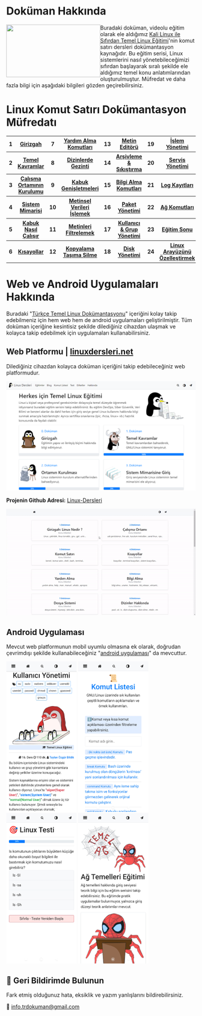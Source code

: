 # Doküman Hakkında
<img align="left" width="250" height="140" src="https://raw.githubusercontent.com/taylanbildik/Linux_Dersleri/master/linux-doc.png">Buradaki doküman, videolu eğitim olarak ele aldığımız [Kali Linux ile Sıfırdan Temel Linux Eğitimi](https://www.udemy.com/course/kali-linux-ile-sifirdan-temel-linux-egitimi/?referralCode=04ABD09E6ED5DA93F7A2)'nin komut satırı dersleri dokümantasyon kaynağıdır. Bu eğitim serisi, Linux sistemlerini nasıl yönetebileceğimizi sıfırdan başlayarak sıralı şekilde ele aldığımız temel konu anlatımlarından oluşturulmuştur. Müfredat ve daha fazla bilgi için aşağıdaki bilgileri gözden geçirebilirsiniz.

# Linux Komut Satırı Dokümantasyon Müfredatı

<table class="table table-striped">

  <tbody>
    <tr>
      <th scope="row">1</th>
      <th scope="row"><a href="https://github.com/taylanbildik/Linux_Dersleri/blob/master/dok%C3%BCmantasyonlar/girizgah.md" >Girizgah</a></th>
      <th scope="row">7</th>
      <th scope="row"><a href="https://github.com/taylanbildik/Linux_Dersleri/blob/master/dok%C3%BCmantasyonlar/yard%C4%B1m_alma_komutlar%C4%B1.md" >Yardım Alma Komutları</a></th>
	  <th scope="row">13</th>
	  <th scope="row"><a href="https://github.com/taylanbildik/Linux_Dersleri/blob/master/dok%C3%BCmantasyonlar/metin-editoru.md" >Metin Editörü</a></th>
	  <th scope="row">19</th>
	  <th scope="row"><a href="https://github.com/taylanbildik/Linux_Dersleri/blob/master/dok%C3%BCmantasyonlar/islem-yonetimi.md" >İşlem Yönetimi</a></th>
    </tr>
    <tr>
      <th scope="row">2</th>
      <th scope="row"><a href="https://github.com/taylanbildik/Linux_Dersleri/blob/master/dok%C3%BCmantasyonlar/linux_nedir.md" >Temel Kavramlar</a></th>
      <th scope="row">8</th>
      <th scope="row"><a href="https://github.com/taylanbildik/Linux_Dersleri/blob/master/dok%C3%BCmantasyonlar/dizin_i%C5%9Flemleri.md" >Dizinlerde Gezinti</a></th>
	  <th scope="row">14</th>
	  <th scope="row"><a href="https://github.com/taylanbildik/Linux_Dersleri/blob/master/dok%C3%BCmantasyonlar/arsivleme.md" >Arşivleme & Sıkıştırma</a></th>
	  <th scope="row">20</th>
	  <th scope="row"><a href="https://github.com/taylanbildik/Linux_Dersleri/blob/master/dok%C3%BCmantasyonlar/servis-yonetimi.md" >Servis Yönetimi</a></th>
    </tr>
    <tr>
      <th scope="row">3</th>
	  <th scope="row"><a href="https://github.com/taylanbildik/Linux_Dersleri/blob/master/dok%C3%BCmantasyonlar/gerekli_ortam%C4%B1n_kurulmas%C4%B1.md" >Çalışma Ortamının Kurulumu</a></th>
	  <th scope="row">9</th>
      <th scope="row"><a href="https://github.com/taylanbildik/Linux_Dersleri/blob/master/dok%C3%BCmantasyonlar/kabuk-genisletmeleri.md" >Kabuk Genişletmeleri</a></th>
	  <th scope="row">15</th>
	  <th scope="row"><a href="https://github.com/taylanbildik/Linux_Dersleri/blob/master/dok%C3%BCmantasyonlar/bilgi_alma.md" >Bilgi Alma Komutları</a></th>
	  <th scope="row">21</th>
	  <th scope="row"><a href="https://github.com/taylanbildik/Linux_Dersleri/blob/master/dok%C3%BCmantasyonlar/log_kay%C4%B1tlar%C4%B1.md" >Log Kayıtları</a></th>
    </tr>
    </tr>
	  <tr>
      <th scope="row">4</th>
	  <th scope="row"><a href="https://github.com/taylanbildik/Linux_Dersleri/blob/master/dok%C3%BCmantasyonlar/linux-sistem-mimarisi.md" >Sistem Mimarisi</a></th>
	  <th scope="row">10</th>
	  <th scope="row"><a href="https://github.com/taylanbildik/Linux_Dersleri/blob/master/dok%C3%BCmantasyonlar/metinsel-verileri-islemek.md" >Metinsel Verileri İşlemek</a></th>
	  <th scope="row">16</th>
	  <th scope="row"><a href="https://github.com/taylanbildik/Linux_Dersleri/blob/master/dok%C3%BCmantasyonlar/paket-yonetimi.md" >Paket Yönetimi</a></th>
	  <th scope="row">22</th>
	  <th scope="row"><a href="https://github.com/taylanbildik/Linux_Dersleri/blob/master/dok%C3%BCmantasyonlar/ag-komutlari.md" >Ağ Komutları</a></th>
    </tr>
	  <tr>
      <th scope="row">5</th>
	  <th scope="row"><a href="https://github.com/taylanbildik/Linux_Dersleri/blob/master/dok%C3%BCmantasyonlar/kabuk-nasil-calisir.md" >Kabuk Nasıl Çalışır</a></th>
	  <th scope="row">11</th>
	  <th scope="row"><a href="https://github.com/taylanbildik/Linux_Dersleri/blob/master/dok%C3%BCmantasyonlar/metinleri-filtrelemek.md" >Metinleri Filtrelemek</a></th>  
	  <th scope="row">17</th>
	  <th scope="row"><a href="https://github.com/taylanbildik/Linux_Dersleri/blob/master/dok%C3%BCmantasyonlar/kullanici-grup-yonetimi.md" >Kullanıcı & Grup Yönetimi</a></th>
	  <th scope="row">23</th>
	  <th scope="row"><a href="https://github.com/taylanbildik/Linux_Dersleri/blob/master/dok%C3%BCmantasyonlar/egitim-sonu.md" >Eğitim Sonu</a></th>
    </tr>
	  <tr>
      <th scope="row">6</th>
	  <th scope="row"><a href="https://github.com/taylanbildik/Linux_Dersleri/blob/master/dok%C3%BCmantasyonlar/k%C4%B1sayollar.md" >Kısayollar</a></th>
	  <th scope="row">12</th>
	  <th scope="row"><a href="https://github.com/taylanbildik/Linux_Dersleri/blob/master/dok%C3%BCmantasyonlar/dosya_i%C5%9Flemleri.md" >Kopyalama Taşıma Silme</a></th>
	  <th scope="row">18</th>
	  <th scope="row"><a href="https://github.com/taylanbildik/Linux_Dersleri/blob/master/dok%C3%BCmantasyonlar/disk-yonetimi.md" >Disk Yönetimi</a></th>
	  <th scope="row">24</th>
	  <th scope="row"><a href="https://github.com/taylanbildik/Linux_Dersleri/blob/master/dok%C3%BCmantasyonlar/sistem-gorunumunu-ozellestirmek.md#linux-aray%C3%BCz%C3%BCn%C3%BC-%C3%B6zelle%C5%9Ftirmek" >Linux Arayüzünü Özelleştirmek</a></th>
    </tr>
  </tbody>
</table>





# Web ve Android Uygulamaları Hakkında

Buradaki "[Türkçe Temel Linux Dokümantasyonu](https://github.com/taylanbildik/Linux_Dersleri)" içeriğini kolay takip edebilmeniz için hem web hem de android uygulamaları geliştirilmiştir. Tüm doküman içeriğine kesintisiz şekilde dilediğiniz cihazdan ulaşmak ve kolayca takip edebilmek için uygulamaları kullanabilirsiniz. 

## Web Platformu | [linuxdersleri.net](https://linuxdersleri.net)
Dilediğiniz cihazdan kolayca doküman içeriğini takip edebileceğiniz web platformudur.

![web-platform-image](https://raw.githubusercontent.com/Linux-Dersleri/linux-dersleri.github.io/master/data/img/web-platformu.png)

**Projenin Github Adresi:** [Linux-Dersleri](https://github.com/Linux-Dersleri/linux-dersleri.github.io)

![](https://raw.githubusercontent.com/Linux-Dersleri/linux-dersleri.github.io/master/img/menu/platform.gif)

## Android Uygulaması
Mevcut web platformunun mobil uyumlu olmasına ek olarak, doğrudan çevrimdışı şekilde kullanabileceğiniz "[android uygulaması](https://play.google.com/store/apps/details?id=com.bildik.linuxdersleri)" da mevcuttur.

[<img src="https://raw.githubusercontent.com/Linux-Dersleri/linux-dersleri.github.io/master/data/img/4.png" height="400">](https://play.google.com/store/apps/details?id=com.bildik.linuxdersleri)
[<img src="https://raw.githubusercontent.com/Linux-Dersleri/linux-dersleri.github.io/master/data/img/5.png" height="400">](https://play.google.com/store/apps/details?id=com.bildik.linuxdersleri)
[<img src="https://raw.githubusercontent.com/Linux-Dersleri/linux-dersleri.github.io/master/data/img/6.png" height="400">](https://play.google.com/store/apps/details?id=com.bildik.linuxdersleri)
[<img src="https://raw.githubusercontent.com/Linux-Dersleri/linux-dersleri.github.io/master/data/img/7.png" height="400">](https://play.google.com/store/apps/details?id=com.bildik.linuxdersleri)


## :postbox: Geri Bildirimde Bulunun
Fark etmiş olduğunuz hata, eksiklik ve yazım yanlışlarını bildirebilirsiniz.

:email: [info.trdokuman@gmail.com](mailto:info.trdokuman@gmail.com)
